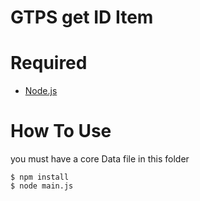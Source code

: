 # GTPS get ID Item

# Required

- [Node.js](https://nodejs.org/en/)

# How To Use

you must have a core Data file in this folder

```
$ npm install
$ node main.js
```
